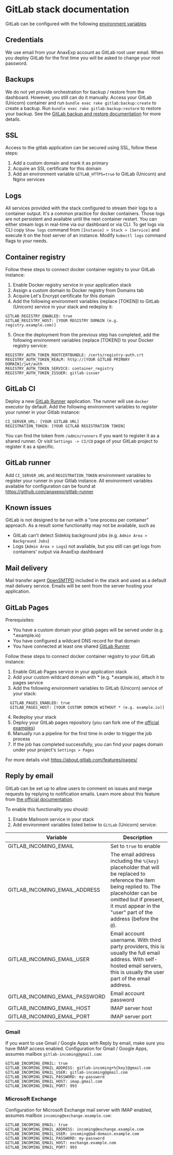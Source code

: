 # GitLab stack documentation

GitLab can be configured with the following [environment variables](https://github.com/anaxexp/gitlab#environment-variables)

## Credentials

We use email from your AnaxExp account as GitLab root user email. When you deploy GitLab for the first time you will be asked to change your root password.

## Backups

We do not yet provide orchestration for backup / restore from the dashboard. However, you still can do it manually. Access your GitLab (Unicorn) container and run `bundle exec rake gitlab:backup:create` to create a backup. Run `bundle exec rake gitlab:backup:restore` to restore your backup. See the [GitLab backup and restore documentation](https://docs.gitlab.com/ce/raketasks/backup_restore.html#restore-for-installation-from-source) for more details.

## SSL

Access to the gitlab application can be secured using SSL, follow these steps:

1. Add a custom domain and mark it as primary
2. Acquire an SSL certificate for this domain
3. Add an environment variable `GITLAB_HTTPS=true` to GitLab (Unicorn) and Nginx services

## Logs

All services provided with the stack configured to stream their logs to a container output. It's a common practice for docker containers. Those logs are not persistent and available until the next container restart. You can either stream logs in real-time via our dashboard or via CLI. To get logs via CLI copy `Show logs` command from `[Instance] > Stack > [Service]` and execute it on the host server of an instance. Modify `kubectl logs` command flags to your needs.

## Container registry

Follow these steps to connect docker container registry to your GitLab instance:

1. Enable Docker registry service in your application stack
2. Assign a custom domain to Docker registry from Domains tab
3. Acquire Let's Encrypt certificate for this domain
4. Add the following environment variables (replace [TOKEN]) to GitLab (Unicorn) service in your stack and redeploy it:
  ```
  GITLAB_REGISTRY_ENABLED: true
  GITLAB_REGISTRY_HOST: [YOUR REGISTRY DOMAIN (e.g. registry.example.com)]
  ```
5. Once the deployment from the previous step has completed, add the following environment variables (replace [TOKEN]) to your Docker registry service:
  ```
  REGISTRY_AUTH_TOKEN_ROOTCERTBUNDLE: /certs/registry-auth.crt
  REGISTRY_AUTH_TOKEN_REALM: http://[YOUR GITLAB PRIMARY DOMAIN]/jwt/auth
  REGISTRY_AUTH_TOKEN_SERVICE: container_registry
  REGISTRY_AUTH_TOKEN_ISSUER: gitlab-issuer
  ```

## GitLab CI

Deploy a new [GitLab Runner](https://cloud.anaxexp.com/stackhub/e448dc7b-a570-430a-8415-12a874c67629/overview) application. The runner will use `docker` executor by default. Add the following environment variables to register your runner in your Gitlab instance:

```
CI_SERVER_URL: [YOUR GITLAB URL]
REGISTRATION_TOKEN: [YOUR GITLAB REGISTRATION TOKEN]
```

You can find the token from `/admin/runners` if you want to register it as a shared runner. Or visit `Settings -> CI/CD` page of your GitLab project to register it as a specific.


## GitLab runner

Add `CI_SERVER_URL` and `REGISTRATION_TOKEN` environment variables to register your runner in your Gitlab instance. All environment variables available for configuration can be found at https://github.com/anaxexp/gitlab-runner

## Known issues

GitLab is not designed to be run with a "one process per container" approach. As a result some functionality may not be available, such as

* GitLab can't detect Sidekiq background jobs (e.g. `Admin Area > Background Jobs`)
* Logs (`Admin Area > Logs`) not available, but you still can get logs from containers' output via AnaxExp dashboard

## Mail delivery

Mail transfer agent [OpenSMTPD](../opensmtpd/index.md) included in the stack and used as a default mail delivery service. Emails will be sent from the server hosting your application. 

## GitLab Pages

Prerequisites:

* You have a custom domain your gitlab pages will be served under (e.g. *.example.io)
* You have configured a wildcard DNS record for that domain
* You have connected at least one shared [GitLab Runner](#gitlab-runner)

Follow these steps to connect docker container registry to your GitLab instance:

1. Enable GitLab Pages service in your application stack
2. Add your custom wildcard domain with * (e.g. *.example.io), attach it to pages service
3. Add the following environment variables to GitLab (Unicorn) service of your stack:
```
  GITLAB_PAGES_ENABLED: true
  GITLAB_PAGES_HOST: [YOUR CUSTOM DOMAIN WITHOUT * (e.g. example.io)]
```
4. Redeploy your stack
5. Deploy your GitLab pages repository (you can fork one of the [official examples](https://gitlab.com/pages))
6. Manually run a pipeline for the first time in order to trigger the job process
7. If the job has completed successfully, you can find your pages domain under your project's `Settings > Pages`

For more details visit https://about.gitlab.com/features/pages/

## Reply by email

GitLab can be set up to allow users to comment on issues and merge requests by replying to notification emails. Learn more about this feature from [the official documentation](https://docs.gitlab.com/ce/administration/reply_by_email.html).

To enable this functionality you should:

1. Enable Mailroom service in your stack
2. Add environment variables listed below to `GitLab` (Unicorn) service:

| Variable                       | Description |
| ------------------------------ | ----------- |
| GITLAB_INCOMING_EMAIL          | Set to `true` to enable |
| GITLAB_INCOMING_EMAIL_ADDRESS  | The email address including the `%{key}` placeholder that will be replaced to reference the item being replied to. The placeholder can be omitted but if present, it must appear in the "user" part of the address (before the `@`). |
| GITLAB_INCOMING_EMAIL_USER     | Email account username. With third party providers, this is usually the full email address. With self-hosted email servers, this is usually the user part of the email address. |
| GITLAB_INCOMING_EMAIL_PASSWORD | Email account password |
| GITLAB_INCOMING_EMAIL_HOST     | IMAP server host |
| GITLAB_INCOMING_EMAIL_PORT     | IMAP server port |

### Gmail

If you want to use Gmail / Google Apps with Reply by email, make sure you have IMAP access enabled. Configuration for Gmail / Google Apps, assumes mailbox `gitlab-incoming@gmail.com`:

```
GITLAB_INCOMING_EMAIL: true
GITLAB_INCOMING_EMAIL_ADDRESS: gitlab-incoming+%{key}@gmail.com
GITLAB_INCOMING_EMAIL_USER: gitlab-incoming@gmail.com
GITLAB_INCOMING_EMAIL_PASSWORD: my-password
GITLAB_INCOMING_EMAIL_HOST: imap.gmail.com
GITLAB_INCOMING_EMAIL_PORT: 993
```

### Microsoft Exchange

Configuration for Microsoft Exchange mail server with IMAP enabled, assumes mailbox `incoming@exchange.example.com`:


```
GITLAB_INCOMING_EMAIL: true
GITLAB_INCOMING_EMAIL_ADDRESS: incoming@exchange.example.com
GITLAB_INCOMING_EMAIL_USER: incoming@ad-domain.example.com
GITLAB_INCOMING_EMAIL_PASSWORD: my-password
GITLAB_INCOMING_EMAIL_HOST: exchange.example.com
GITLAB_INCOMING_EMAIL_PORT: 993
```
